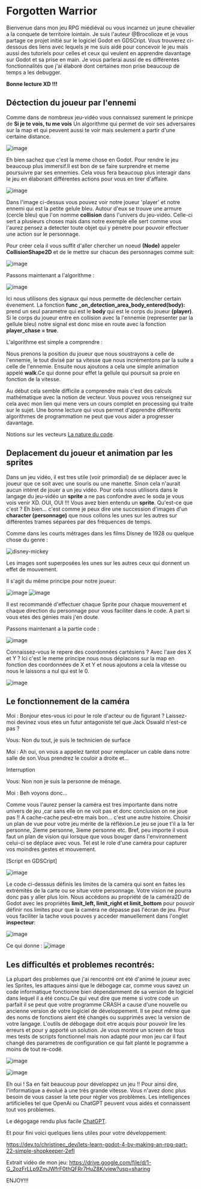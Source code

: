 # Forgotten Warrior
Bienvenue dans mon jeu RPG miédiéval ou vous incarnez un jeune chevalier a la conquete de territoire lointain.
Je suis l'auteur @Brocolioze et je vous partage ce projet initié sur le logiciel Godot en GDSCript.
Vous trouverez ci-dessous des liens avec lequels je me suis aidé pour concevoir le jeu mais aussi des tutoriels pour celles et ceux qui veulent
en apprendre davantage sur Godot et sa prise en main.
Je vous parlerai aussi de es différentes fonctionnalités que j'ai élaboré dont certaines mon prise beaucoup de temps a les debugger.

**Bonne lecture XD !!!**

## Déctection du joueur par l'ennemi

Comme dans de nombreux jeu-vidéo vous connaissez surement le prinicpe de **Si je te vois, tu me vois**
Un algorithme qui permet de voir ses adversaires sur la map et qui peuvent aussi te voir mais seulement a partir d'une certaine distance.

![image](https://github.com/Brocolioze/Jeu/assets/49524886/82e5af33-88b7-44c9-a5a4-cbb2295d0579)

Eh bien sachez que c'est la meme chose en Godot.
Pour rendre le jeu beaucoup plus immersif.Il est bon de se faire surprendre et meme poursuivre par ses ennemies.
Cela vous fera beaucoup plus interagir dans le jeu en élaborant différentes actions pour vous en tirer d'affaire.

![image](https://github.com/Brocolioze/Jeu/assets/49524886/e77c7df6-b6fc-48a8-b5a5-190270f09db2)

Dans l'image ci-dessus vous pouvez voir notre joueur 'player' et notre ennemi qui est la petite gelule bleu.
Autour d'eux se trouve une armure (cercle bleu) que l'on nomme **collision** dans l'univers du jeu-vidéo.
Celle-ci sert a plusieurs choses mais dans notre exemple elle sert comme vous l'aurez pensez a detecter toute objet qui y pénetre
pour pouvoir effectuer une action sur le personnage.

Pour créer cela il vous suffit d'aller chercher un noeud **(Node)** appeler **CollisionShape2D** et de le mettre sur chacun des personnages comme suit:

![image](https://github.com/Brocolioze/Jeu/assets/49524886/b639c3cc-63fe-4124-b7ef-18cd955c0398)

Passons maintenant a l'algorithme :

![image](https://github.com/Brocolioze/Jeu/assets/49524886/a5dca21f-a747-407a-8ed1-d6fa5164d01d)

Ici nous utilisons des signaux qui nous permette de déclencher certain évenement.
La fonction **func _on_detection_area_body_entered(body):** prend un seul parametre qui est le **body** qui est le corps du joueur **(player)**.
Si le corps du joueur entre en collision avec la l'ennemie (representer par la gellule bleu) notre signal est donc mise en route avec la fonction
**player_chase = true**.

L'algorithme est simple a comprendre :

Nous prenons la position du joueur que nous soustrayons a celle de l'ennemie, le tout divisé par sa vitesse que nous incrémentons par la suite a celle de l'ennemie.
Ensuite nous ajoutons a cela une simple animation appelé **walk**.Ce qui donne pour effet la gellule qui poursuit sa proie en fonction de la vitesse.

Au début cela semble difficile a comprendre mais c'est des calculs mathématique avec la notion de vecteur.
Vous pouvez vous renseignez sur cela avec mon lien qui mene vers un cours complet en processing qui traite sur le sujet.
Une bonne lecture qui vous permet d'apprendre différents algorithmes de programmation ne peut que vous aider a progresser davantage.

Notions sur les vecteurs [La nature du code](https://natureofcode.com/book/chapter-1-vectors/).

## Deplacement du joueur et animation par les sprites

Dans un jeu vidéo, il est tres utile (voir primordial) de se déplacer avec le joueur que ce soit avec une souris ou une manette.
Sinon cela n'aurait aucun intéret de jouer a un jeu vidéo.
Pour cela nous utilisons dans le langage du jeu-vidéo un **sprite** a ne pas confondre avec le soda je vous vois venir XD.
OUI, OUI !!! Vous avez bien entendu un **sprite**. Qu'est-ce que c'est ?
Eh bien... c'est comme je peux dire une succession d'images d'un **character (personnage)** que nous collons les unes sur les autres sur différentes trames séparées par des fréquences de temps.

Comme dans les courts métrages dans les films Disney de 1928 ou quelque chose du genre :

![disney-mickey](https://github.com/Brocolioze/Jeu/assets/49524886/e175eaac-f45c-4de3-b4f4-29ac8aa58e2d)

Les images sont superposées les unes sur les autres ceux qui donnent un effet de mouvement.

Il s'agit du même principe pour notre joueur:

![image](https://github.com/Brocolioze/Jeu/assets/49524886/ce9ae12e-33bb-449d-85f2-6238a268514d)
![image](https://github.com/Brocolioze/Jeu/assets/49524886/faa4ab5e-a16f-4d2e-8534-3f7df22b4548)

Il est recommandé d'effectuer chaque Sprite pour chaque mouvement et chaque direction du personnage pour vous faciliter dans le code.
A part si vous etes des génies mais j'en doute.

Passons maintenant a la partie code :

![image](https://github.com/Brocolioze/Jeu/assets/49524886/38d7e45c-988c-4d65-bd00-941064d3d855)

Connaissez-vous le repere des coordonnées cartésiens ? Avec l'axe des X et Y ? Ici c'est le meme principe nous nous déplacons sur la map en fonction des coordonnées de X et Y et nous ajoutons a cela la vitesse ou nous le laissons a nul qui est le 0.

![image](https://github.com/Brocolioze/Jeu/assets/49524886/f68b510d-5079-4998-874c-0137c04513a2)

## Le fonctionnement de la caméra

Moi : Bonjour etes-vous ici pour le role d'acteur ou de figurant ? Laissez-moi devinez vous etes un futur antagoniste tel que Jack Oswald n'est-ce pas ?

Vous: Non du tout, je suis le technicien de surface

Moi : Ah oui, on vous a appelez tantot pour remplacer un cable dans notre salle de son.Vous prendrez le couloir a droite et...

Interruption 

Vous: Non non je suis la personne de ménage.

Moi : Beh voyons donc...

Comme vous l'aurez penser la  caméra est tres importante dans notre univers de jeu ,car sans elle on ne voit pas et donc conclusion on ne joue pas !!
A cache-cache peut-etre mais bon... c'est une autre histoire.
Choisir un plan de vue pour votre jeu mérite de la réfléxion.Le jeu se joue t'il a la 1er personne, 2ieme personne, 3ieme personne etc.
Bref, peu importe il vous faut un plan de vision qui lorsque que vous bouger dans l'environnement celui-ci se déplace avec vous.
Tel est le role d'une caméra pour capturer vos moindres gestes et mouvement.

[Script en GDSCript]

![image](https://github.com/Brocolioze/Jeu/assets/49524886/ab9d1f5b-6fb5-4113-b4b3-726b7502a866)

Le code ci-desssus définis les limites de la caméra qui sont en faites les extrémités de la carte ou se situe votre personnage.
Votre vision ne pourra donc pas y aller plus loin.
Nous accédons au propriété de la caméra2D de Godot avec les propriétés **limit_left, limit_right et limit_bottom** pour pouvoir définir nos limites pour que la caméra ne dépasse pas l'écran de jeu.
Pour vous faciliter la tache vous pouves y acceder manuellement dans l'onglet **inspecteur**:

![image](https://github.com/Brocolioze/Jeu/assets/49524886/e91945c8-c43f-44e5-be7f-464e89bcd9bb)

Ce qui donne :
![image](https://github.com/Brocolioze/Jeu/assets/49524886/4ee927cd-2cde-4f4f-9ac3-6e5e1fa3de26)

## Les difficultés et problemes recontrés:

La plupart des problemes que j'ai rencontré ont été d'animé le joueur avec les Sprites, les attaques ainsi que le débogage car, comme vous savez un code informatique fonctionne bien dépendamment de sa version
de logiciel dans lequel il a été concu.Ce qui veut dire que meme si votre code un parfait il se peut que votre programme CRASH a cause d'une nouvelle ou ancienne version de votre logiciel de développement.
Il se peut même que des noms de fonctions aient été changés ou supprimés avec la version de votre langage.
L'outils de débogage doit etre acquis pour pouvoir lire les erreurs et pour y apporté un solution.
Je vous montre un screen de tous mes tests de scripts fonctionnel mais non adapté pour mon jeu car il faut changé des parametres de configuration ce qui fait planté le pogramme a moins de tout re-codé.

![image](https://github.com/Brocolioze/Jeu/assets/49524886/3c0950eb-8b2f-4e7c-aa4a-a753533a7896)

![image](https://github.com/Brocolioze/Jeu/assets/49524886/259fa14c-b40c-4307-8769-497374fb7814)

Eh oui ! Sa en fait beaucoup pour développez un jeu !! 
Pour ainsi dire, l'informatique a évolué à une très grande vitesse. Vous n'avez donc plus besoin de vous casser la tete pour régler vos problèmes.
Les intelligences artificielles tel que OpenAi ou ChatGPT peuvent vous aidés et connaissent tout vos problemes.

Le dégogage rendu plus facile [ChatGPT]([https://natureofcode.com/book/chapter-1-vectors/](https://chat.openai.com/)).


Et pour fini voici quelques liens utiles pour votre développement:

https://dev.to/christinec_dev/lets-learn-godot-4-by-making-an-rpg-part-22-simple-shopkeeper-2efl

Extrait vidéo de mon jeu:
https://drive.google.com/file/d/1-G_2ozFrLLp9ZmJWfrF0thQFRr7HuZ8K/view?usp=sharing

ENJOY!!!



